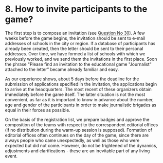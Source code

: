 # 8. How to invite participants to the game?

The first step is to compose an invitation (see [Question No 30](../30.-where-can-the-example-be-viewed.md)). A few weeks before the game begins, the invitation should be sent to e-mail addresses of schools in the city or region. If a database of participants has already been created, then the letter should be sent to their personal addresses. Over time, we have formed a list of schools with which we previously worked, and we send them the invitations in the first place. Soon the phrase "Please find an invitation to the educational game "Journalist" attached to the letter” became already familiar and easy.

As our experience shows, about 5 days before the deadline for the submission of applications specified in the invitation, the applications begin to arrive at the headquarters. The most recent of these organizers obtain immediately before the game itself. The latter situation is not the most convenient, as far as it is important to know in advance about the number, age and gender of the participants in order to make journalistic brigades as equal in their forces as possible.

On the basis of the registration list, we prepare badges and approve the composition of the teams with respect to the correspondent editorial offices (if no distribution during the warm-up session is supposed). Formation of editorial offices often continues on the day of the game, since there are always people who came unexpectedly, as well as those who were expected but did not come. However, do not be frightened of the dynamics, adjustments and clarifications - these are an inevitable part of any living event.
